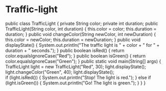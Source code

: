 # Traffic-light 

public class TrafficLight {
    private String color;
    private int duration;
    public TrafficLight(String color, int duration) {
        this.color = color;
        this.duration = duration;
    }
    public void changeColor(String newColor, int newDuration) {
        this.color = newColor;
        this.duration = newDuration;
    }
    public void displayState() {
        System.out.println("The traffic light is " + color + " for " + duration + " seconds.");
    }
    public boolean isRed() {
        return color.equalsIgnoreCase("Red");
    }
    public boolean isGreen() {
        return color.equalsIgnoreCase("Green");
    }
    public static void main(String[] args) {
        TrafficLight light = new TrafficLight("Red", 30);
        light.displayState();  
        light.changeColor("Green", 40);
        light.displayState();  
        if (light.isRed()) {
            System.out.println("Stop! The light is red.");
        } else if (light.isGreen()) {
            System.out.println("Go! The light is green.");
        }
    }
}
